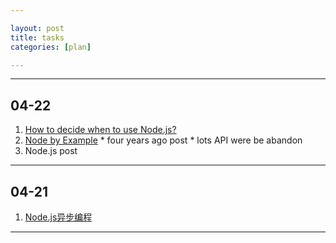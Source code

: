 ```yaml
---

layout: post
title: tasks
categories: [plan]

---
```


<i class="icon-ok"></i>
<i class="icon-tasks"></i>
<i class="icon-reomve"></i>

---

## 04-22
  1. <i class="icon-ok"></i> [How to decide when to use Node.js?](http://stackoverflow.com/questions/5062614/how-to-decide-when-to-use-node-js)
  2. <i class="icon-remove"></i> [Node by Example](http://blog.osbutler.com/categories/node-by-example/?page=3)
    * four years ago post
    * lots API were be abandon
  3. <i class="icon-tasks"></i> Node.js post

---

## 04-21
  1. <i class="icon-ok"></i> [Node.js异步编程](http://www.infoq.com/cn/news/2011/09/nodejs-async-code)

---


